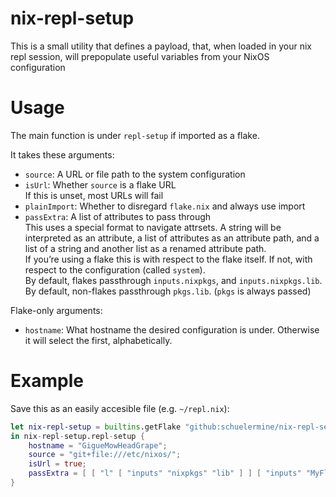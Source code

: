 # nix-repl-setup

This is a small utility that defines a payload, that, when loaded in your nix repl session, will prepopulate useful variables from your NixOS configuration

# Usage

The main function is under `repl-setup` if imported as a flake.

It takes these arguments:

- `source`: A URL or file path to the system configuration
- `isUrl`: Whether `source` is a flake URL  
  If this is unset, most URLs will fail
- `plainImport`: Whether to disregard `flake.nix` and always use import
- `passExtra`: A list of attributes to pass through  
  This uses a special format to navigate attrsets. A string will be interpreted as an attribute, a list of attributes as an attribute path, and a list of a string and another list as a renamed attribute path.  
  If you’re using a flake this is with respect to the flake itself. If not, with respect to the configuration (called `system`).  
  By default, flakes passthrough `inputs.nixpkgs`, and `inputs.nixpkgs.lib`.
  By default, non-flakes passthrough `pkgs.lib`.
  (`pkgs` is always passed)

Flake-only arguments:

- `hostname`: What hostname the desired configuration is under. Otherwise it will select the first, alphabetically.

# Example

Save this as an easily accesible file (e.g. `~/repl.nix`):

```nix
let nix-repl-setup = builtins.getFlake "github:schuelermine/nix-repl-setup/88706a68afdf273eaa25b2626bf3f85db8427287";
in nix-repl-setup.repl-setup {
    hostname = "GigueMowHeadGrape";
    source = "git+file:///etc/nixos/";
    isUrl = true;
    passExtra = [ [ "l" [ "inputs" "nixpkgs" "lib" ] ] [ "inputs" "MyFlake" "fubar" "egg" ] ];
}
```
